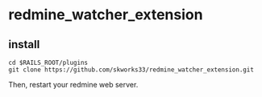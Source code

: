 # redmine_watcher_extension

## install

```
cd $RAILS_ROOT/plugins
git clone https://github.com/skworks33/redmine_watcher_extension.git
```
Then, restart your redmine web server.
